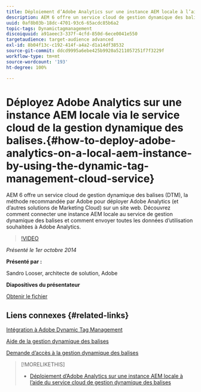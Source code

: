 ```yaml
---
title: Déploiement d’Adobe Analytics sur une instance AEM locale à l’aide du service cloud de gestion dynamique des balises
description: AEM 6 offre un service cloud de gestion dynamique des balises (DTM), la méthode recommandée par Adobe pour déployer Adobe Analytics (et d’autres solutions de Marketing Cloud) sur un site web. Découvrez comment connecter une instance AEM locale au service de gestion dynamique des balises et comment envoyer toutes les données d’utilisation souhaitées à Adobe Analytics.
uuid: 0af8b03b-18dc-4701-93c6-65acdc85b6a2
topic-tags: Dynamictagmanagement
discoiquuid: a91aeec3-337f-4cfd-850d-6ece0041e550
targetaudience: target-audience advanced
exl-id: 8b04f13c-c192-414f-a4a2-d1a14df38532
source-git-commit: ddcd9995a6ebe425b9920a5211057251f7f3229f
workflow-type: tm+mt
source-wordcount: '193'
ht-degree: 100%

---
```


# Déployez Adobe Analytics sur une instance AEM locale via le service cloud de la gestion dynamique des balises.{#how-to-deploy-adobe-analytics-on-a-local-aem-instance-by-using-the-dynamic-tag-management-cloud-service}

AEM 6 offre un service cloud de gestion dynamique des balises (DTM), la méthode recommandée par Adobe pour déployer Adobe Analytics (et d’autres solutions de Marketing Cloud) sur un site web. Découvrez comment connecter une instance AEM locale au service de gestion dynamique des balises et comment envoyer toutes les données d’utilisation souhaitées à Adobe Analytics.

>[!VIDEO](https://video.tv.adobe.com/v/19401/?quality=9)

*Présenté le 1er octobre 2014*

**Présenté par :**

Sandro Looser, architecte de solution, Adobe

**Diapositives du présentateur**

[Obtenir le fichier](assets/dtm-10-1-2014.pdf)

## Liens connexes {#related-links}

[Intégration à Adobe Dynamic Tag Management](http://docs.adobe.com/docs/en/aem/6-0/administer/integration/marketing-cloud/dtm.html)

[Aide de la gestion dynamique des balises](https://experienceleague.adobe.com/docs/data-collection.html?lang=fr)

[Demande d’accès à la gestion dynamique des balises](https://dtm.adobe.com/request_access)

<!--
[Get back to the Overview](https://helpx.adobe.com/experience-manager/kt/eseminars/gems/aem-index.html)
-->

>[!MORELIKETHIS]
>
>* [Déploiement d’Adobe Analytics sur une instance AEM locale à l’aide du service cloud de gestion dynamique des balises](aem-adobe-analytics-dynamic-tag-management.md)


